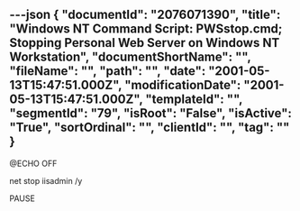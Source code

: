 ---json
{
  "documentId": "2076071390",
  "title": "Windows NT Command Script: PWSstop.cmd; Stopping Personal Web Server on Windows NT Workstation",
  "documentShortName": "",
  "fileName": "",
  "path": "",
  "date": "2001-05-13T15:47:51.000Z",
  "modificationDate": "2001-05-13T15:47:51.000Z",
  "templateId": "",
  "segmentId": "79",
  "isRoot": "False",
  "isActive": "True",
  "sortOrdinal": "",
  "clientId": "",
  "tag": ""
}
---

@ECHO OFF

net stop iisadmin /y

PAUSE

